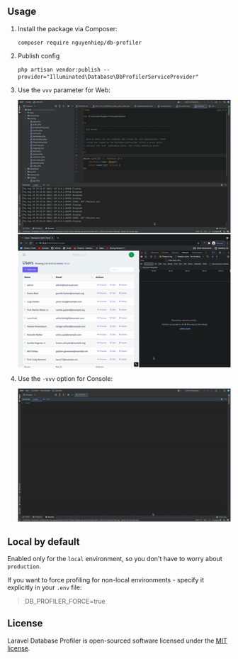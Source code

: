 
## Usage

1. Install the package via Composer:

    ```shell script
    composer require nguyenhiep/db-profiler
    ```
2. Publish config
    ```shell script
    php artisan vendor:publish --provider="Illuminated\Database\DbProfilerServiceProvider"
    ```
3. Use the `vvv` parameter for Web:

    ![Laravel Database Profiler - Demo - Web](doc/img/demo-web-c.gif)
    ![Laravel Database Profiler - Demo - Ajax request](doc/img/demo-ajax.gif)

4. Use the `-vvv` option for Console:

    ![Laravel Database Profiler - Demo - Console](doc/img/demo-console.gif)

## Local by default

Enabled only for the `local` environment, so you don't have to worry about `production`.

If you want to force profiling for non-local environments - specify it explicitly in your `.env` file:

> DB_PROFILER_FORCE=true

## License

Laravel Database Profiler is open-sourced software licensed under the [MIT license](LICENSE.md).
